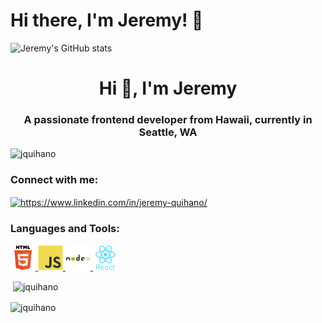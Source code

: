 # Hi there, I'm Jeremy! 👋
![Jeremy's GitHub stats](https://github-readme-stats.vercel.app/api?username=jquihano&show_icons=true&theme=radical)
<h1 align="center">Hi 👋, I'm Jeremy</h1>
<h3 align="center">A passionate frontend developer from Hawaii, currently in Seattle, WA</h3>

<p align="left"> <img src="https://komarev.com/ghpvc/?username=jquihano&label=Profile%20views&color=0e75b6&style=flat" alt="jquihano" /> </p>

<h3 align="left">Connect with me:</h3>
<p align="left">
<a href="https://linkedin.com/in/https://www.linkedin.com/in/jeremy-quihano/" target="blank"><img align="center" src="https://raw.githubusercontent.com/rahuldkjain/github-profile-readme-generator/master/src/images/icons/Social/linked-in-alt.svg" alt="https://www.linkedin.com/in/jeremy-quihano/" height="30" width="40" /></a>
</p>

<h3 align="left">Languages and Tools:</h3>
<p align="left"> <a href="https://www.w3.org/html/" target="_blank" rel="noreferrer"> <img src="https://raw.githubusercontent.com/devicons/devicon/master/icons/html5/html5-original-wordmark.svg" alt="html5" width="40" height="40"/> </a> <a href="https://developer.mozilla.org/en-US/docs/Web/JavaScript" target="_blank" rel="noreferrer"> <img src="https://raw.githubusercontent.com/devicons/devicon/master/icons/javascript/javascript-original.svg" alt="javascript" width="40" height="40"/> </a> <a href="https://nodejs.org" target="_blank" rel="noreferrer"> <img src="https://raw.githubusercontent.com/devicons/devicon/master/icons/nodejs/nodejs-original-wordmark.svg" alt="nodejs" width="40" height="40"/> </a> <a href="https://reactjs.org/" target="_blank" rel="noreferrer"> <img src="https://raw.githubusercontent.com/devicons/devicon/master/icons/react/react-original-wordmark.svg" alt="react" width="40" height="40"/> </a> </p>

<p>&nbsp;<img align="center" src="https://github-readme-stats.vercel.app/api?username=jquihano&show_icons=true&locale=en" alt="jquihano" /></p>

<p><img align="center" src="https://github-readme-streak-stats.herokuapp.com/?user=jquihano&" alt="jquihano" /></p>
